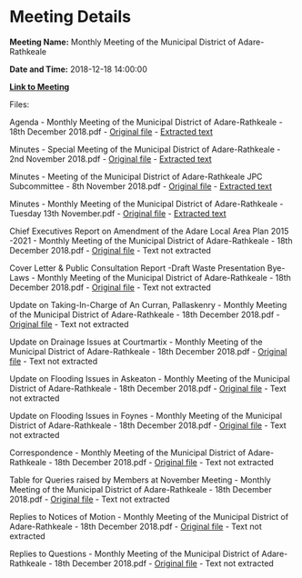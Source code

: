 # Meeting Details

**Meeting Name:** Monthly Meeting of the Municipal District of Adare-Rathkeale

**Date and Time:** 2018-12-18 14:00:00

**[Link to Meeting](https://www.limerick.ie/council/whats-on/monthly-meeting-municipal-district-adare-rathkeale-42)**

Files: 

Agenda - Monthly Meeting of the Municipal District of Adare-Rathkeale - 18th December 2018.pdf - [Original file](https://www.limerick.ie/sites/default/files/media/documents/2018-12/00%20Agenda%2018th%20December%2C%202018%20V2.pdf) - [Extracted text](./Agenda%20-%C2%A0Monthly%20Meeting%20of%20the%20Municipal%20District%20of%20Adare-Rathkeale%20-%2018th%20December%202018.md)

Minutes - Special Meeting of the Municipal District of Adare-Rathkeale - 2nd November 2018.pdf - [Original file](https://www.limerick.ie/sites/default/files/media/documents/2018-12/01%20%28a%29%20Minutes%202nd%20November%2C%202018.pdf) - [Extracted text](./Minutes%20-%20Special%C2%A0Meeting%20of%20the%20Municipal%20District%20of%20Adare-Rathkeale%20-%202nd%20November%202018.md)

Minutes - Meeting of the Municipal District of Adare-Rathkeale JPC Subcommittee - 8th November 2018.pdf - [Original file](https://www.limerick.ie/sites/default/files/media/documents/2018-12/01%20%28b%29%20Minutes%208th%20November%2C%202018.pdf) - [Extracted text](./Minutes%20-%C2%A0Meeting%20of%20the%20Municipal%20District%20of%20Adare-Rathkeale%20JPC%20Subcommittee%20-%208th%20November%202018.md)

Minutes - Monthly Meeting of the Municipal District of Adare-Rathkeale - Tuesday 13th November.pdf - [Original file](https://www.limerick.ie/sites/default/files/media/documents/2018-12/01%20%28c%29%20Minutes%2013th%20November%2C%202018%20V2.pdf) - [Extracted text](./Minutes%20-%C2%A0Monthly%20Meeting%20of%20the%20Municipal%20District%20of%20Adare-Rathkeale%20-%20Tuesday%2013th%20November.md)

Chief Executives Report on Amendment of the Adare Local Area Plan 2015 -2021 - Monthly Meeting of the Municipal District of Adare-Rathkeale - 18th December 2018.pdf - [Original file](https://www.limerick.ie/sites/default/files/media/documents/2018-12/02%20Chief%20Executives%20Report%20on%20Amendment%20of%20the%20Adare%20Local%20Area%20Plan%202015%20-2021.pdf) - Text not extracted

Cover Letter & Public Consultation Report -Draft Waste Presentation Bye-Laws - Monthly Meeting of the Municipal District of Adare-Rathkeale - 18th December 2018.pdf - [Original file](https://www.limerick.ie/sites/default/files/media/documents/2018-12/03%20Cover%20Letter%20%26%20Public%20Consultation%20Report%20-Draft%20Waste%20Presentation%20Bye-Laws.pdf) - Text not extracted

Update on Taking-In-Charge of An Curran, Pallaskenry - Monthly Meeting of the Municipal District of Adare-Rathkeale - 18th December 2018.pdf - [Original file](https://www.limerick.ie/sites/default/files/media/documents/2018-12/05%20Update%20on%20Taking-In-Charge%20of%20An%20Curran%2C%20Pallaskenry.pdf) - Text not extracted

Update on Drainage Issues at Courtmartix - Monthly Meeting of the Municipal District of Adare-Rathkeale - 18th December 2018.pdf - [Original file](https://www.limerick.ie/sites/default/files/media/documents/2018-12/06%20Update%20on%20Drainage%20Issues%20at%20Courtmartix.pdf) - Text not extracted

Update on Flooding Issues in Askeaton - Monthly Meeting of the Municipal District of Adare-Rathkeale - 18th December 2018.pdf - [Original file](https://www.limerick.ie/sites/default/files/media/documents/2018-12/07%20Update%20on%20Flooding%20Issues%20in%20Askeaton.pdf) - Text not extracted

Update on Flooding Issues in Foynes - Monthly Meeting of the Municipal District of Adare-Rathkeale - 18th December 2018.pdf - [Original file](https://www.limerick.ie/sites/default/files/media/documents/2018-12/08%20Update%20on%20Flooding%20Issues%20in%20Foynes.pdf) - Text not extracted

Correspondence - Monthly Meeting of the Municipal District of Adare-Rathkeale - 18th December 2018.pdf - [Original file](https://www.limerick.ie/sites/default/files/media/documents/2018-12/14%20Correspondence.pdf) - Text not extracted

Table for Queries raised by Members at November Meeting - Monthly Meeting of the Municipal District of Adare-Rathkeale - 18th December 2018.pdf - [Original file](https://www.limerick.ie/sites/default/files/media/documents/2018-12/Table%20for%20Queries%20raised%20by%20Members%20at%20November%20Meeting.pdf) - Text not extracted

Replies to Notices of Motion - Monthly Meeting of the Municipal District of Adare-Rathkeale - 18th December 2018.pdf - [Original file](https://www.limerick.ie/sites/default/files/media/documents/2018-12/Reply%20to%20Notices%20of%20Motion%20December%2C%202018.pdf) - Text not extracted

Replies to Questions - Monthly Meeting of the Municipal District of Adare-Rathkeale - 18th December 2018.pdf - [Original file](https://www.limerick.ie/sites/default/files/media/documents/2018-12/Reply%20to%20Questions%20December%202018.pdf) - Text not extracted

